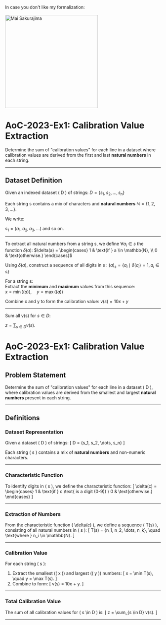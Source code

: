 In case you don't like my formalization:  
<br>
<img src="https://media1.tenor.com/m/UXp3rdEKVeAAAAAd/mai-sakurajima.gif" alt="Mai Sakurajima" width="300" />
<br>

# AoC-2023-Ex1: Calibration Value Extraction

Determine the sum of "calibration values" for each line in a dataset where calibration values are derived from the first and last **natural numbers** in each string.

---

## Dataset Definition
Given an indexed dataset \( D \) of strings:
$D = \{s_1, s_2, \ldots, s_n\}$

Each string s contains a mix of characters and **natural numbers** $\mathbb{N} = \{1, 2, 3, \ldots\}$.  

We write:

$s_1 = (a_1, a_2, a_3, \ldots)$
and so on.

---

To extract all natural numbers from a string s, we define $\forall a_i \in s$ the function $\delta(a)$:
$\delta(a) = \begin{cases}
1 & \text{if } a \in \mathbb{N}, \\
0 & \text{otherwise.}
\end{cases}$

Using $\delta(a)$, construct a sequence of all digits in s :
$(a)_s = \{a_i \mid \delta(a_i) = 1, a_i \in s\}$

For a string s: \
   Extract the **minimum** and **maximum** values from this sequence:  
   $x = \min((a)), \quad y = \max((a))$

Combine x and y to form the calibration value:
   $v(s) = 10x + y$

---

Sum all v(s) for $s \in D$: 

$z = \sum_{s \in D} v(s).$



# AoC-2023-Ex1: Calibration Value Extraction

## Problem Statement
Determine the sum of "calibration values" for each line in a dataset \( D \), where calibration values are derived from the smallest and largest **natural numbers** present in each string.

---

## Definitions

### Dataset Representation
Given a dataset \( D \) of strings:
\[
D = \{s_1, s_2, \dots, s_n\}
\]

Each string \( s \) contains a mix of **natural numbers** and non-numeric characters.

---

### Characteristic Function
To identify digits in \( s \), we define the characteristic function:
\[
\delta(c) =
\begin{cases}
1 & \text{if } c \text{ is a digit (0-9)} \\
0 & \text{otherwise.}
\end{cases}
\]

---

### Extraction of Numbers
From the characteristic function \( \delta(c) \), we define a sequence \( T(s) \), consisting of all natural numbers in \( s \):
\[
T(s) = \{n_1, n_2, \dots, n_k\}, \quad \text{where } n_i \in \mathbb{N}.
\]

---

### Calibration Value
For each string \( s \):
1. Extract the smallest (\( x \)) and largest (\( y \)) numbers:
   \[
   x = \min T(s), \quad y = \max T(s).
   \]
2. Combine to form:
   \[
   v(s) = 10x + y.
   \]

---

### Total Calibration Value
The sum of all calibration values for \( s \in D \) is:
\[
z = \sum_{s \in D} v(s).
\]

---
